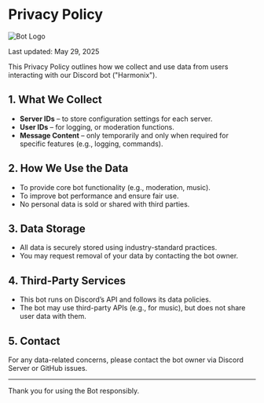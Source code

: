 # Privacy Policy

![Bot Logo](https://cdn.discordapp.com/attachments/1353311244483821633/1377711600416587957/IMG_20250529_234320.png?ex=6839f56a&is=6838a3ea&hm=3393507687ab1ed725c9da6e3e79e0e4e316f6b79fac35abb7d000432fb50286&)

Last updated: May 29, 2025

This Privacy Policy outlines how we collect and use data from users interacting with our Discord bot ("Harmonix").

## 1. What We Collect
- **Server IDs** – to store configuration settings for each server.
- **User IDs** – for logging, or moderation functions.
- **Message Content** – only temporarily and only when required for specific features (e.g., logging, commands).

## 2. How We Use the Data
- To provide core bot functionality (e.g., moderation, music).
- To improve bot performance and ensure fair use.
- No personal data is sold or shared with third parties.

## 3. Data Storage
- All data is securely stored using industry-standard practices.
- You may request removal of your data by contacting the bot owner.

## 4. Third-Party Services
- This bot runs on Discord’s API and follows its data policies.
- The bot may use third-party APIs (e.g., for music), but does not share user data with them.

## 5. Contact
For any data-related concerns, please contact the bot owner via Discord Server or GitHub issues.

---

Thank you for using the Bot responsibly.
